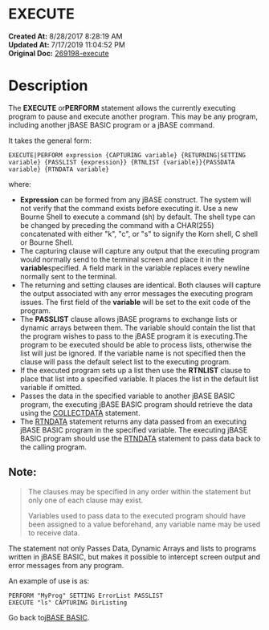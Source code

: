# EXECUTE

**Created At:** 8/28/2017 8:28:19 AM  
**Updated At:** 7/17/2019 11:04:52 PM  
**Original Doc:** [269198-execute](https://docs.jbase.com/36868-jbase-basic/269198-execute)  


# Description

The **EXECUTE** or**PERFORM** statement allows the currently executing program to pause and execute another program. This may be any program, including another jBASE BASIC program or a jBASE command.

It takes the general form:

```
EXECUTE|PERFORM expression {CAPTURING variable} {RETURNING|SETTING variable} {PASSLIST {expression}} {RTNLIST {variable}}{PASSDATA variable} {RTNDATA variable}
```

where:

- **Expression** can be formed from any jBASE construct. The system will not verify that the command exists before executing it. Use a new Bourne Shell to execute a command (sh) by default. The shell type can be changed by preceding the command with a CHAR(255) concatenated with either "k", "c", or "s" to signify the Korn shell, C shell or Bourne Shell.
- The capturing clause will capture any output that the executing program would normally send to the terminal screen and place it in the **variable**specified. A field mark in the variable replaces every newline normally sent to the terminal.
- The returning and setting clauses are identical. Both clauses will capture the output associated with any error messages the executing program issues. The first field of the **variable** will be set to the exit code of the program.
- The **PASSLIST** clause allows jBASE programs to exchange lists or dynamic arrays between them. The variable should contain the list that the program wishes to pass to the jBASE program it is executing.The program to be executed should be able to process lists, otherwise the list will just be ignored. If the variable name is not specified then the clause will pass the default select list to the executing program.
- If the executed program sets up a list then use the **RTNLIST** clause to place that list into a specified variable. It places the list in the default list variable if omitted.
- Passes the data in the specified variable to another jBASE BASIC program, the executing jBASE BASIC program should retrieve the data using the [COLLECTDATA](./../collectdata) statement.
- The [RTNDATA](./../rtndata) statement returns any data passed from an executing jBASE BASIC program in the specified variable. The executing jBASE BASIC program should use the [RTNDATA](./../rtndata) statement to pass data back to the calling program.


## Note:


> The clauses may be specified in any order within the statement but only one of each clause may exist.
> 
> Variables used to pass data to the executed program should have been assigned to a value beforehand, any variable name may be used to receive data.


The statement not only Passes Data, Dynamic Arrays and lists to programs written in jBASE BASIC, but makes it possible to intercept screen output and error messages from any program.

An example of use is as:

```
PERFORM "MyProg" SETTING ErrorList PASSLIST
EXECUTE "ls" CAPTURING DirListing
```



Go back to[jBASE BASIC](./../jbase-basic-programmers-reference-guide).




